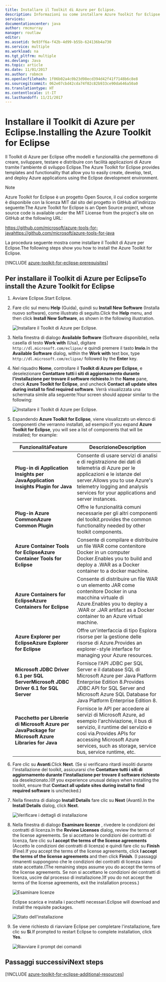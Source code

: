 ```yaml
---
title: Installare il Toolkit di Azure per Eclipse.
description: Informazioni su come installare Azure Toolkit for Eclipse.
services: 
documentationcenter: java
author: rmcmurray
manager: routlaw
editor: 
ms.assetid: 9e93ff6a-f42b-4d99-b55b-624136b4a730
ms.service: multiple
ms.workload: na
ms.tgt_pltfrm: multiple
ms.devlang: Java
ms.topic: article
ms.date: 11/01/2017
ms.author: robmcm
ms.openlocfilehash: 1f06b02a4c0b23d98ecd394d42f41f7148b6c8e8
ms.sourcegitcommit: 062e07cbd42cda74f02c82b933ce90da646a50a0
ms.translationtype: HT
ms.contentlocale: it-IT
ms.lasthandoff: 11/21/2017
---
```

# <a name="installing-the-azure-toolkit-for-eclipse"></a><span data-ttu-id="d3ac6-103">Installare il Toolkit di Azure per Eclipse.</span><span class="sxs-lookup"><span data-stu-id="d3ac6-103">Installing the Azure Toolkit for Eclipse</span></span>

<span data-ttu-id="d3ac6-104">Il Toolkit di Azure per Eclipse offre modelli e funzionalità che permettono di creare, sviluppare, testare e distribuire con facilità applicazioni di Azure tramite l'ambiente di sviluppo Eclipse.</span><span class="sxs-lookup"><span data-stu-id="d3ac6-104">The Azure Toolkit for Eclipse provides templates and functionality that allow you to easily create, develop, test, and deploy Azure applications using the Eclipse development environment.</span></span>

> [!NOTE] 
> 
> <span data-ttu-id="d3ac6-105">Azure Toolkit for Eclipse è un progetto Open Source, il cui codice sorgente è disponibile con la licenza MIT dal sito del progetto in GitHub all'indirizzo seguente:</span><span class="sxs-lookup"><span data-stu-id="d3ac6-105">The Azure Toolkit for Eclipse is an Open Source project, whose source code is available under the MIT License from the project's site on GitHub at the following URL:</span></span> 
> 
> <span data-ttu-id="d3ac6-106"><https://github.com/microsoft/azure-tools-for-java></span><span class="sxs-lookup"><span data-stu-id="d3ac6-106"><https://github.com/microsoft/azure-tools-for-java></span></span> 
> 

<span data-ttu-id="d3ac6-107">La procedura seguente mostra come installare il Toolkit di Azure per Eclipse.</span><span class="sxs-lookup"><span data-stu-id="d3ac6-107">The following steps show you how to install the Azure Toolkit for Eclipse.</span></span>

[!INCLUDE [azure-toolkit-for-eclipse-prerequisites](../includes/azure-toolkit-for-eclipse-prerequisites.md)]

## <a name="to-install-the-azure-toolkit-for-eclipse"></a><span data-ttu-id="d3ac6-108">Per installare il Toolkit di Azure per Eclipse</span><span class="sxs-lookup"><span data-stu-id="d3ac6-108">To install the Azure Toolkit for Eclipse</span></span>

1. <span data-ttu-id="d3ac6-109">Avviare Eclipse.</span><span class="sxs-lookup"><span data-stu-id="d3ac6-109">Start Eclipse.</span></span>

1. <span data-ttu-id="d3ac6-110">Fare clic sul menu **Help** (Guida), quindi su **Install New Software** (Installa nuovo software), come illustrato di seguito.</span><span class="sxs-lookup"><span data-stu-id="d3ac6-110">Click the **Help** menu, and then click **Install New Software**, as shown in the following illustration.</span></span>
   
   ![Installare il Toolkit di Azure per Eclipse.][01]

1. <span data-ttu-id="d3ac6-112">Nella finestra di dialogo **Available Software** (Software disponibile), nella casella di testo **Work with** (Usa), digitare `http://dl.microsoft.com/eclipse/` e quindi premere il tasto **Invio**.</span><span class="sxs-lookup"><span data-stu-id="d3ac6-112">In the **Available Software** dialog, within the **Work with** text box, type `http://dl.microsoft.com/eclipse/` followed by the **Enter** key.</span></span>

1. <span data-ttu-id="d3ac6-113">Nel riquadro **Nome**, controllare il **Toolkit di Azure per Eclipse**, e deselezionare **Contattare tutti i siti di aggiornamento durante l'installazione per trovare il software richiesto**.</span><span class="sxs-lookup"><span data-stu-id="d3ac6-113">In the **Name** pane, check **Azure Toolkit for Eclipse**, and uncheck **Contact all update sites during install to find required software**.</span></span> <span data-ttu-id="d3ac6-114">Verrà visualizzata una schermata simile alla seguente:</span><span class="sxs-lookup"><span data-stu-id="d3ac6-114">Your screen should appear similar to the following:</span></span>
   
   ![Installare il Toolkit di Azure per Eclipse.][02]

1. <span data-ttu-id="d3ac6-116">Espandendo **Azure Toolkit for Eclipse**, viene visualizzato un elenco di componenti che verranno installati, ad esempio:</span><span class="sxs-lookup"><span data-stu-id="d3ac6-116">If you expand **Azure Toolkit for Eclipse**, you will see a list of components that will be installed; for example:</span></span>

   | <span data-ttu-id="d3ac6-117">Funzionalità</span><span class="sxs-lookup"><span data-stu-id="d3ac6-117">Feature</span></span> | <span data-ttu-id="d3ac6-118">Descrizione</span><span class="sxs-lookup"><span data-stu-id="d3ac6-118">Description</span></span> | 
   |---|---| 
   | <span data-ttu-id="d3ac6-119">**Plug-in di Application Insights per Java**</span><span class="sxs-lookup"><span data-stu-id="d3ac6-119">**Application Insights Plugin for Java**</span></span> | <span data-ttu-id="d3ac6-120">Consente di usare servizi di analisi e di registrazione dei dati di telemetria di Azure per le applicazioni e le istanze del server.</span><span class="sxs-lookup"><span data-stu-id="d3ac6-120">Allows you to use Azure's telemetry logging and analysis services for your applications and server instances.</span></span> | 
   | <span data-ttu-id="d3ac6-121">**Plug-in Azure Common**</span><span class="sxs-lookup"><span data-stu-id="d3ac6-121">**Azure Common Plugin**</span></span> | <span data-ttu-id="d3ac6-122">Offre le funzionalità comuni necessarie per gli altri componenti del toolkit.</span><span class="sxs-lookup"><span data-stu-id="d3ac6-122">provides the common functionality needed by other toolkit components.</span></span> | 
   | <span data-ttu-id="d3ac6-123">**Azure Container Tools for Eclipse**</span><span class="sxs-lookup"><span data-stu-id="d3ac6-123">**Azure Container Tools for Eclipse**</span></span> | <span data-ttu-id="d3ac6-124">Consente di compilare e distribuire un file WAR come contenitore Docker in un computer Docker.</span><span class="sxs-lookup"><span data-stu-id="d3ac6-124">Enables you to build and deploy a .WAR as a Docker container to a docker machine.</span></span> | 
   | <span data-ttu-id="d3ac6-125">**Azure Containers for Eclipse**</span><span class="sxs-lookup"><span data-stu-id="d3ac6-125">**Azure Containers for Eclipse**</span></span> | <span data-ttu-id="d3ac6-126">Consente di distribuire un file WAR o un elemento JAR come contenitore Docker in una macchina virtuale di Azure.</span><span class="sxs-lookup"><span data-stu-id="d3ac6-126">Enables you to deploy a .WAR or .JAR artifact as a Docker container to an Azure virtual machine.</span></span> | 
   | <span data-ttu-id="d3ac6-127">**Azure Explorer per Eclipse**</span><span class="sxs-lookup"><span data-stu-id="d3ac6-127">**Azure Explorer for Eclipse**</span></span> | <span data-ttu-id="d3ac6-128">Offre un'interfaccia di tipo Esplora risorse per la gestione delle risorse di Azure.</span><span class="sxs-lookup"><span data-stu-id="d3ac6-128">Provides an explorer-style interface for managing your Azure resources.</span></span> | 
   | <span data-ttu-id="d3ac6-129">**Microsoft JDBC Driver 6.1 per SQL Server**</span><span class="sxs-lookup"><span data-stu-id="d3ac6-129">**Microsoft JDBC Driver 6.1 for SQL Server**</span></span> | <span data-ttu-id="d3ac6-130">Fornisce l'API JDBC per SQL Server e il database SQL di Microsoft Azure per Java Platform Enterprise Edition 8.</span><span class="sxs-lookup"><span data-stu-id="d3ac6-130">Provides JDBC API for SQL Server and Microsoft Azure SQL Database for Java Platform Enterprise Edition 8.</span></span> | 
   | <span data-ttu-id="d3ac6-131">**Pacchetto per Librerie di Microsoft Azure per Java**</span><span class="sxs-lookup"><span data-stu-id="d3ac6-131">**Package for Microsoft Azure Libraries for Java**</span></span> | <span data-ttu-id="d3ac6-132">Fornisce le API per accedere ai servizi di Microsoft Azure, ad esempio l'archiviazione, il bus di servizio, il runtime del servizio e così via.</span><span class="sxs-lookup"><span data-stu-id="d3ac6-132">Provides APIs for accessing Microsoft Azure services, such as storage, service bus, service runtime, etc.</span></span> | 

1. <span data-ttu-id="d3ac6-133">Fare clic su **Avanti**.</span><span class="sxs-lookup"><span data-stu-id="d3ac6-133">Click **Next**.</span></span> <span data-ttu-id="d3ac6-134">(Se si verificano ritardi insoliti durante l'installazione del toolkit, assicurarsi che **Contattare tutti i siti di aggiornamento durante l'installazione per trovare il software richiesto** sia deselezionato.)</span><span class="sxs-lookup"><span data-stu-id="d3ac6-134">(If you experience unusual delays when installing the toolkit, ensure that **Contact all update sites during install to find required software** is unchecked.)</span></span>

1. <span data-ttu-id="d3ac6-135">Nella finestra di dialogo **Install Details** fare clic su **Next** (Avanti).</span><span class="sxs-lookup"><span data-stu-id="d3ac6-135">In the **Install Details** dialog, click **Next**.</span></span>
   
   ![Verificare i dettagli di installazione][03]

1. <span data-ttu-id="d3ac6-137">Nella finestra di dialogo **Esaminare licenze** , rivedere le condizioni dei contratti di licenza.</span><span class="sxs-lookup"><span data-stu-id="d3ac6-137">In the **Review Licenses** dialog, review the terms of the license agreements.</span></span> <span data-ttu-id="d3ac6-138">Se si accettano le condizioni dei contratti di licenza, fare clic su **I accept the terms of the license agreements** (Accetto le condizioni dei contratti di licenza) e quindi fare clic su **Finish** (Fine).</span><span class="sxs-lookup"><span data-stu-id="d3ac6-138">If you accept the terms of the license agreements, click **I accept the terms of the license agreements** and then click **Finish**.</span></span> <span data-ttu-id="d3ac6-139">(I passaggi rimanenti suppongono che le condizioni dei contratti di licenza siano state accettate.</span><span class="sxs-lookup"><span data-stu-id="d3ac6-139">(The remaining steps assume you do accept the terms of the license agreements.</span></span> <span data-ttu-id="d3ac6-140">Se non si accettano le condizioni dei contratti di licenza, uscire dal processo di installazione.)</span><span class="sxs-lookup"><span data-stu-id="d3ac6-140">If you do not accept the terms of the license agreements, exit the installation process.)</span></span>
   
   ![Esaminare licenze][04]
   
   <span data-ttu-id="d3ac6-142">Eclipse scarica e installa i pacchetti necessari.</span><span class="sxs-lookup"><span data-stu-id="d3ac6-142">Eclipse will download and install the requisite packages.</span></span>
   
   ![Stato dell'installazione][05]

1. <span data-ttu-id="d3ac6-144">Se viene richiesto di riavviare Eclipse per completare l'installazione, fare clic su **Sì**.</span><span class="sxs-lookup"><span data-stu-id="d3ac6-144">If prompted to restart Eclipse to complete installation, click **Yes**.</span></span>
   
   ![Riavviare il prompt dei comandi][06]

## <a name="next-steps"></a><span data-ttu-id="d3ac6-146">Passaggi successivi</span><span class="sxs-lookup"><span data-stu-id="d3ac6-146">Next steps</span></span>

[!INCLUDE [azure-toolkit-for-eclipse-additional-resources](../includes/azure-toolkit-for-eclipse-additional-resources.md)]

<!-- URL List -->

<!-- Legacy MSDN URL = https://msdn.microsoft.com/library/azure/hh690946.aspx -->

<!-- IMG List -->

[01]: media/azure-toolkit-for-eclipse-installation/eclipse-installation-01.png
[02]: media/azure-toolkit-for-eclipse-installation/eclipse-installation-02.png
[03]: media/azure-toolkit-for-eclipse-installation/eclipse-installation-03.png
[04]: media/azure-toolkit-for-eclipse-installation/eclipse-installation-04.png
[05]: media/azure-toolkit-for-eclipse-installation/eclipse-installation-05.png
[06]: media/azure-toolkit-for-eclipse-installation/eclipse-installation-06.png
